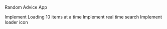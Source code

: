 Random Advice App

Implement Loading 10 items at a time
Implement real time search
Implement loader icon